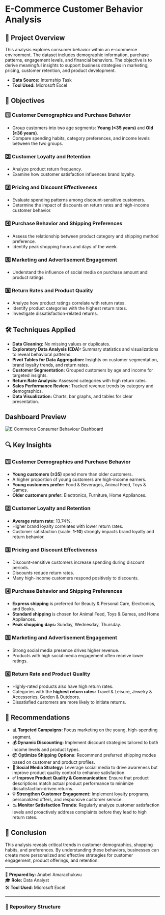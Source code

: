 # E-Commerce Customer Behavior Analysis

## 📌 Project Overview
This analysis explores consumer behavior within an e-commerce environment. The dataset includes demographic information, purchase patterns, engagement levels, and financial behaviors. The objective is to derive meaningful insights to support business strategies in marketing, pricing, customer retention, and product development.

- **Data Source:** Internship Task
- **Tool Used:** Microsoft Excel

## 🎯 Objectives

### 1️⃣ Customer Demographics and Purchase Behavior
- Group customers into two age segments: **Young (≤35 years)** and **Old (≥36 years)**.
- Compare spending habits, category preferences, and income levels between the two groups.

### 2️⃣ Customer Loyalty and Retention
- Analyze product return frequency.
- Examine how customer satisfaction influences brand loyalty.

### 3️⃣ Pricing and Discount Effectiveness
- Evaluate spending patterns among discount-sensitive customers.
- Determine the impact of discounts on return rates and high-income customer behavior.

### 4️⃣ Purchase Behavior and Shipping Preferences
- Assess the relationship between product category and shipping method preference.
- Identify peak shopping hours and days of the week.

### 5️⃣ Marketing and Advertisement Engagement
- Understand the influence of social media on purchase amount and product ratings.

### 6️⃣ Return Rates and Product Quality
- Analyze how product ratings correlate with return rates.
- Identify product categories with the highest return rates.
- Investigate dissatisfaction-related returns.

## 🛠 Techniques Applied
- **Data Cleaning:** No missing values or duplicates.
- **Exploratory Data Analysis (EDA):** Summary statistics and visualizations to reveal behavioral patterns.
- **Pivot Tables for Data Aggregation:** Insights on customer segmentation, brand loyalty trends, and return rates.
- **Customer Segmentation:** Grouped customers by age and income for targeted insights.
- **Return Rate Analysis:** Assessed categories with high return rates.
- **Sales Performance Review:** Tracked revenue trends by category and demographics.
- **Data Visualization:** Charts, bar graphs, and tables for clear presentation.

## Dashboard Preview
![E Commerce Consumer Behaviour Dashboard](https://raw.githubusercontent.com/AnabelMara18/E-COMMERCE-CONSUMER-BEHAVIOUR-ANALYSIS/main/dashboard.png)

## 🔍 Key Insights

### 1️⃣ Customer Demographics and Purchase Behavior
- **Young customers (≤35)** spend more than older customers.
- A higher proportion of young customers are high-income earners.
- **Young customers prefer:** Food & Beverages, Animal Feed, Toys & Games.
- **Older customers prefer:** Electronics, Furniture, Home Appliances.

### 2️⃣ Customer Loyalty and Retention
- **Average return rate:** 13.74%.
- Higher brand loyalty correlates with lower return rates.
- Customer satisfaction (scale: **1-10**) strongly impacts brand loyalty and return behavior.

### 3️⃣ Pricing and Discount Effectiveness
- Discount-sensitive customers increase spending during discount periods.
- Discounts reduce return rates.
- Many high-income customers respond positively to discounts.

### 4️⃣ Purchase Behavior and Shipping Preferences
- **Express shipping** is preferred for Beauty & Personal Care, Electronics, and Books.
- **Standard shipping** is chosen for Animal Feed, Toys & Games, and Home Appliances.
- **Peak shopping days:** Sunday, Wednesday, Thursday.

### 5️⃣ Marketing and Advertisement Engagement
- Strong social media presence drives higher revenue.
- Products with high social media engagement often receive lower ratings.

### 6️⃣ Return Rate and Product Quality
- Highly-rated products also have high return rates.
- Categories with the **highest return rates:** Travel & Leisure, Jewelry & Accessories, Garden & Outdoors.
- Dissatisfied customers are more likely to initiate returns.

## 📢 Recommendations

- **📊 Targeted Campaigns:** Focus marketing on the young, high-spending segment.
- **💰 Dynamic Discounting:** Implement discount strategies tailored to both income levels and product types.
- **📦 Optimize Shipping Options:** Recommend preferred shipping modes based on customer and product profiles.
- **📣 Social Media Strategy:** Leverage social media to drive awareness but improve product quality control to enhance satisfaction.
- **✅ Improve Product Quality & Communication:** Ensure that product descriptions match actual product performance to minimize dissatisfaction-driven returns.
- **💡 Strengthen Customer Engagement:** Implement loyalty programs, personalized offers, and responsive customer service.
- **📉 Monitor Satisfaction Trends:** Regularly analyze customer satisfaction levels and proactively address complaints before they lead to high return rates.

## 📌 Conclusion
This analysis reveals critical trends in customer demographics, shopping habits, and preferences. By understanding these behaviors, businesses can create more personalized and effective strategies for customer engagement, product offerings, and retention.

---

📌 **Prepared by:** Anabel Amarachukwu  
🎓 **Role:** Data Analyst  
🛠 **Tool Used:** Microsoft Excel  

---

### 📂 Repository Structure
```


